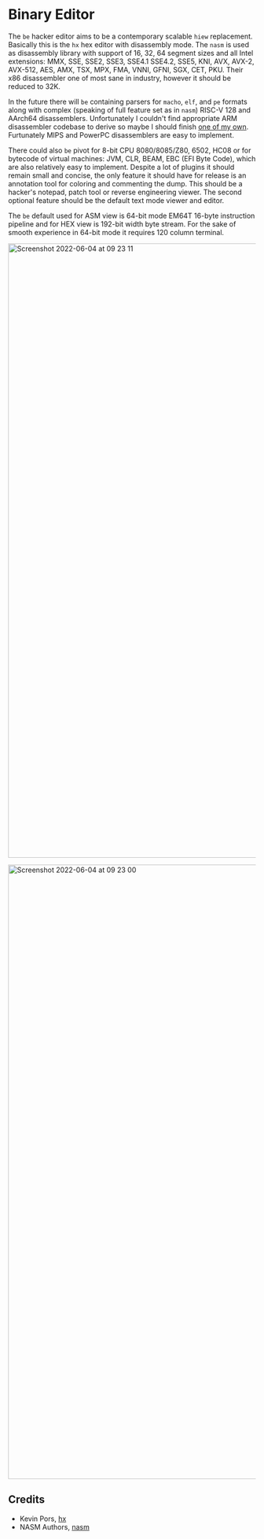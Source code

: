 Binary Editor
=============

The `be` hacker editor aims to be a contemporary scalable `hiew` replacement.
Basically this is the `hx` hex editor with disassembly mode.
The `nasm` is used as disassembly library with support of 16, 32, 64 segment sizes and all Intel extensions:
MMX, SSE, SSE2, SSE3, SSE4.1 SSE4.2, SSE5, KNI, AVX, AVX-2, AVX-512, AES, AMX, TSX, MPX, FMA, VNNI, GFNI, SGX, CET, PKU.
Their x86 disassembler one of most sane in industry, however it should be reduced to 32K.

In the future there will `be` containing parsers for `macho`, `elf`, and `pe` formats
along with complex (speaking of full feature set as in `nasm`) RISC-V 128 and AArch64 disassemblers.
Unfortunately I couldn't find appropriate ARM disassembler codebase to derive so maybe I should finish
<a href="https://tonpa.guru/stream/2019/2019-06-09%20A64%20Assembler.htm">one of my own</a>.
Furtunately MIPS and PowerPC disassemblers are easy to implement.

There could also `be` pivot for 8-bit CPU 8080/8085/Z80, 6502, HC08
or for bytecode of virtual machines: JVM, CLR, BEAM, EBC (EFI Byte Code),
which are also relatively easy to implement. Despite a lot of plugins it should remain small and concise,
the only feature it should have for release is an annotation tool for coloring and commenting the dump.
This should be a hacker's notepad, patch tool or reverse engineering viewer.
The second optional feature should be the default text mode viewer and editor.

The `be` default used for ASM view is 64-bit mode EM64T 16-byte
instruction pipeline and for HEX view is 192-bit width byte stream.
For the sake of smooth experience in 64-bit mode it requires 120 column terminal.

<img width="1250" alt="Screenshot 2022-06-04 at 09 23 11"
     src="https://user-images.githubusercontent.com/144776/171987389-7cafd20d-cdd7-4f39-9c1e-20c40915cc13.png">

<img width="1250" alt="Screenshot 2022-06-04 at 09 23 00"
     src="https://user-images.githubusercontent.com/144776/171987401-a0b57cd3-2c00-4a62-8df6-741f871c5087.png">

Credits
-------

* Kevin Pors, <a href="https://github.com/krpors/hx">hx</a>
* NASM Authors, <a href="https://github.com/netwide-assembler/nasm">nasm</a>
